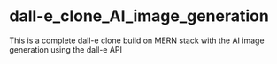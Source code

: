 # dall-e_clone_AI_image_generation
This is a complete dall-e clone  build on MERN stack with the AI image  generation using the dall-e API
